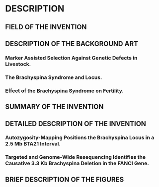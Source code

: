 # DESCRIPTION

## FIELD OF THE INVENTION

## DESCRIPTION OF THE BACKGROUND ART

### Marker Assisted Selection Against Genetic Defects in Livestock.

### The Brachyspina Syndrome and Locus.

### Effect of the Brachyspina Syndrome on Fertility.

## SUMMARY OF THE INVENTION

## DETAILED DESCRIPTION OF THE INVENTION

### Autozygosity-Mapping Positions the Brachyspina Locus in a 2.5 Mb BTA21 Interval.

### Targeted and Genome-Wide Resequencing Identifies the Causative 3.3 Kb Brachyspina Deletion in the FANCI Gene.

## BRIEF DESCRIPTION OF THE FIGURES


